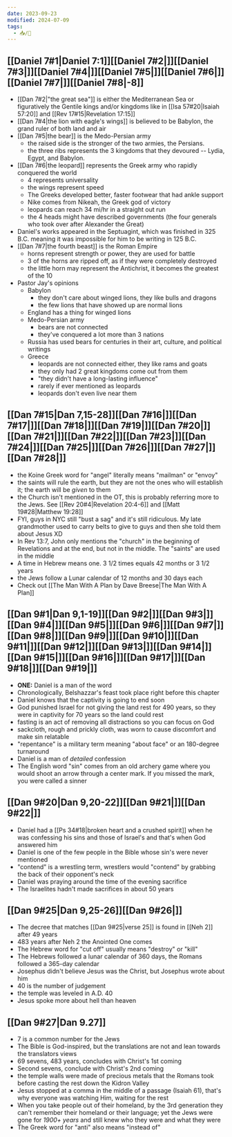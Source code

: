 ```yaml
---
date: 2023-09-23
modified: 2024-07-09
tags:
  - 📥/🥀
---
```

## [[Daniel 7#1|Daniel 7:1]][[Daniel 7#2|]][[Daniel 7#3|]][[Daniel 7#4|]][[Daniel 7#5|]][[Daniel 7#6|]][[Daniel 7#7|]][[Daniel 7#8|-8]]

- [[Dan 7#2|"the great sea"]] is either the Mediterranean Sea or figuratively the Gentile kings and/or kingdoms like in [[Isa 57#20|Isaiah 57:20]] and [[Rev 17#15|Revelation 17:15]]
- [[Dan 7#4|the lion with eagle's wings]] is believed to be Babylon, the grand ruler of both land and air
- [[Dan 7#5|the bear]] is the Medo-Persian army
	- the raised side is the stronger of the two armies, the Persians.
	- the three ribs represents the 3 kingdoms that they devoured -- Lydia, Egypt, and Babylon.
- [[Dan 7#6|the leopard]] represents the Greek army who rapidly conquered the world
	- 4 represents universality
	- the wings represent speed
	- The Greeks developed better, faster footwear that had ankle support
	- Nike comes from Nikeah, the Greek god of victory
	- leopards can reach 34 mi/hr in a straight out run
	- the 4 heads might have described governments (the four generals who took over after Alexander the Great)
- Daniel's works appeared in the Septuagint, which was finished in 325 B.C. meaning it was impossible for him to be writing in 125 B.C.
- [[Dan 7#7|the fourth beast]] is the Roman Empire
	- horns represent strength or power, they are used for battle
	- 3 of the horns are ripped off, as if they were completely destroyed
	- the little horn may represent the Antichrist, it becomes the greatest of the 10
- Pastor Jay's opinions
	- Babylon
		- they don't care about winged lions, they like bulls and dragons
		- the few lions that have showed up are normal lions
	- England has a thing for winged lions
	- Medo-Persian army
		- bears are not connected
		- they've conquered a lot more than 3 nations
	- Russia has used bears for centuries in their art, culture, and political writings
	- Greece
		- leopards are not connected either, they like rams and goats
		- they only had 2 great kingdoms come out from them
		- "they didn't have a long-lasting influence"
		- rarely if ever mentioned as leopards
		- leopards don't even live near them
## [[Dan 7#15|Dan 7,15-28]][[Dan 7#16|]][[Dan 7#17|]][[Dan 7#18|]][[Dan 7#19|]][[Dan 7#20|]][[Dan 7#21|]][[Dan 7#22|]][[Dan 7#23|]][[Dan 7#24|]][[Dan 7#25|]][[Dan 7#26|]][[Dan 7#27|]][[Dan 7#28|]]
- the Koine Greek word for "angel" literally means "mailman" or "envoy"
- the saints will rule the earth, but they are not the ones who will establish it; the earth will be *given* to them
- the Church isn't mentioned in the OT, this is probably referring more to the Jews. See [[Rev 20#4|Revelation 20:4-6]] and [[Matt 19#28|Matthew 19:28]]
- FYI, guys in NYC still "bust a sag" and it's still ridiculous. My late grandmother used to carry belts to give to guys and then she told them about Jesus XD
- In Rev 13:7, John only mentions the "church" in the beginning of Revelations and at the end, but not in the middle. The "saints" are used in the middle
- A time in Hebrew means one. 3 1/2 times equals 42 months or 3 1/2 years
- the Jews follow a Lunar calendar of 12 months and 30 days each
- Check out [[The Man With A Plan by Dave Breese|The Man With A Plan]]
## [[Dan 9#1|Dan 9,1-19]][[Dan 9#2|]][[Dan 9#3|]][[Dan 9#4|]][[Dan 9#5|]][[Dan 9#6|]][[Dan 9#7|]][[Dan 9#8|]][[Dan 9#9|]][[Dan 9#10|]][[Dan 9#11|]][[Dan 9#12|]][[Dan 9#13|]][[Dan 9#14|]][[Dan 9#15|]][[Dan 9#16|]][[Dan 9#17|]][[Dan 9#18|]][[Dan 9#19|]]
- **ONE:** Daniel is a man of the word
- Chronologically, Belshazzar's feast took place right before this chapter
- Daniel knows that the captivity is going to end soon
- God punished Israel for not giving the land rest for 490 years, so they were in captivity for 70 years so the land could rest
- fasting is an act of removing all distractions so you can focus on God
- sackcloth, rough and prickly cloth, was worn to cause discomfort and make sin relatable
- "repentance" is a military term meaning "about face" or an 180-degree turnaround
- Daniel is a man of *detailed* confession
- The English word "sin" comes from an old archery game where you would shoot an arrow through a center mark. If you missed the mark, you were called a sinner
## [[Dan 9#20|Dan 9,20-22]][[Dan 9#21|]][[Dan 9#22|]]
- Daniel had a [[Ps 34#18|broken heart and a crushed spirit]] when he was confessing his sins and those of Israel's and that's when God answered him
- Daniel is one of the few people in the Bible whose sin's were never mentioned
- "contend" is a wrestling term, wrestlers would "contend" by grabbing the back of their opponent's neck
- Daniel was praying around the time of the evening sacrifice
- The Israelites hadn't made sacrifices in about 50 years
## [[Dan 9#25|Dan 9,25-26]][[Dan 9#26|]]
- The decree that matches [[Dan 9#25|verse 25]] is found in [[Neh 2]] after 49 years
- 483 years after Neh 2 the Anointed One comes
- The Hebrew word for "cut off" usually means "destroy" or "kill"
- The Hebrews followed a lunar calendar of 360 days, the Romans followed a 365-day calendar
- Josephus didn't believe Jesus was the Christ, but Josephus wrote about him
- 40 is the number of judgement
- the temple was leveled in A.D. 40
- Jesus spoke more about hell than heaven
## [[Dan 9#27|Dan 9.27]]
- 7 is a common number for the Jews
- The Bible is God-inspired, but the translations are not and lean towards the translators views
- 69 sevens, 483 years, concludes with Christ's 1st coming
- Second sevens, conclude with Christ's 2nd coming
- the temple walls were made of precious metals that the Romans took before casting the rest down the Kidron Valley
- Jesus stopped at a comma in the middle of a passage (Isaiah 61), that's why everyone was watching Him, waiting for the rest
- When you take people out of their homeland, by the 3rd generation they can't remember their homeland or their language; yet the Jews were gone for *1900+ years* and still knew who they were and what they were
- The Greek word for "anti" also means "instead of"
